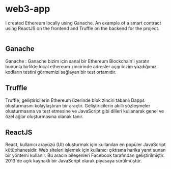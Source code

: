 
# web3-app
I created Ethereum locally using Ganache. An example of a smart contract using ReactJS on the frontend and Truffle on the backend for the project.

<img src=""></img>

## Ganache
Ganache : Ganache bizim için sanal bir Ethereum Blockchain'i yaratır bununla birlikte local ethereum zincirinde adresler açıp bizim yazdığımız kodların testini görmemizi sağlayan bir test ortamıdır.

## Truffle
Truffle, geliştiricilerin Ethereum üzerinde blok zinciri tabanlı Dapps oluşturmasını kolaylaştıran bir araçtır. Geliştiricilerin akıllı sözleşmeler oluşturmasına ve test etmesine ve JavaScript gibi dilleri kullanarak genel ve özel ağlar oluşturmasına olanak tanır.

## ReactJS
React, kullanıcı arayüzü (UI) oluşturmak için kullanılan en popüler JavaScript kütüphanesidir. Web siteleri işlemek için kullanıcı çıktısına harika yanıt sunan bir yöntemi kullanır. Bu aracın bileşenleri Facebook tarafından geliştirilmiştir. 2013'de açık kaynaklı bir JavaScript olarak piyasaya sürülmüştür.